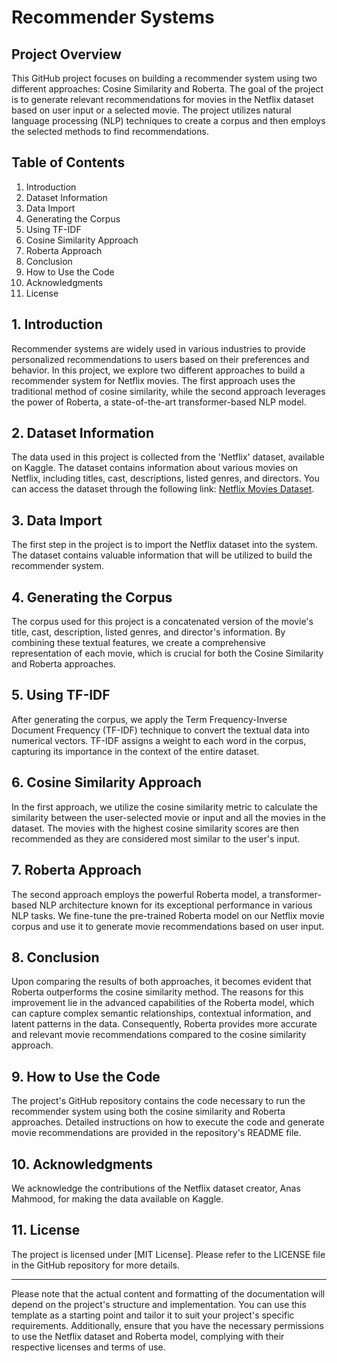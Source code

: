 # Recommender Systems

## Project Overview

This GitHub project focuses on building a recommender system using two different approaches: Cosine Similarity and Roberta. The goal of the project is to generate relevant recommendations for movies in the Netflix dataset based on user input or a selected movie. The project utilizes natural language processing (NLP) techniques to create a corpus and then employs the selected methods to find recommendations.

## Table of Contents
1. Introduction
2. Dataset Information
3. Data Import
4. Generating the Corpus
5. Using TF-IDF
6. Cosine Similarity Approach
7. Roberta Approach
8. Conclusion
9. How to Use the Code
10. Acknowledgments
11. License

## 1. Introduction

Recommender systems are widely used in various industries to provide personalized recommendations to users based on their preferences and behavior. In this project, we explore two different approaches to build a recommender system for Netflix movies. The first approach uses the traditional method of cosine similarity, while the second approach leverages the power of Roberta, a state-of-the-art transformer-based NLP model.

## 2. Dataset Information

The data used in this project is collected from the 'Netflix' dataset, available on Kaggle. The dataset contains information about various movies on Netflix, including titles, cast, descriptions, listed genres, and directors. You can access the dataset through the following link: [Netflix Movies Dataset](https://www.kaggle.com/datasets/anasmahmood000/netflix-movies-dataset).

## 3. Data Import

The first step in the project is to import the Netflix dataset into the system. The dataset contains valuable information that will be utilized to build the recommender system.

## 4. Generating the Corpus

The corpus used for this project is a concatenated version of the movie's title, cast, description, listed genres, and director's information. By combining these textual features, we create a comprehensive representation of each movie, which is crucial for both the Cosine Similarity and Roberta approaches.

## 5. Using TF-IDF

After generating the corpus, we apply the Term Frequency-Inverse Document Frequency (TF-IDF) technique to convert the textual data into numerical vectors. TF-IDF assigns a weight to each word in the corpus, capturing its importance in the context of the entire dataset.

## 6. Cosine Similarity Approach

In the first approach, we utilize the cosine similarity metric to calculate the similarity between the user-selected movie or input and all the movies in the dataset. The movies with the highest cosine similarity scores are then recommended as they are considered most similar to the user's input.

## 7. Roberta Approach

The second approach employs the powerful Roberta model, a transformer-based NLP architecture known for its exceptional performance in various NLP tasks. We fine-tune the pre-trained Roberta model on our Netflix movie corpus and use it to generate movie recommendations based on user input.

## 8. Conclusion

Upon comparing the results of both approaches, it becomes evident that Roberta outperforms the cosine similarity method. The reasons for this improvement lie in the advanced capabilities of the Roberta model, which can capture complex semantic relationships, contextual information, and latent patterns in the data. Consequently, Roberta provides more accurate and relevant movie recommendations compared to the cosine similarity approach.

## 9. How to Use the Code

The project's GitHub repository contains the code necessary to run the recommender system using both the cosine similarity and Roberta approaches. Detailed instructions on how to execute the code and generate movie recommendations are provided in the repository's README file.

## 10. Acknowledgments

We acknowledge the contributions of the Netflix dataset creator, Anas Mahmood, for making the data available on Kaggle.

## 11. License

The project is licensed under [MIT License]. Please refer to the LICENSE file in the GitHub repository for more details.

---
Please note that the actual content and formatting of the documentation will depend on the project's structure and implementation. You can use this template as a starting point and tailor it to suit your project's specific requirements. Additionally, ensure that you have the necessary permissions to use the Netflix dataset and Roberta model, complying with their respective licenses and terms of use.
